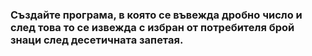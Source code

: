### Създайте програма, в която се въвежда дробно число и след това то се извежда с избран от потребителя брой знаци след десетичната запетая.

